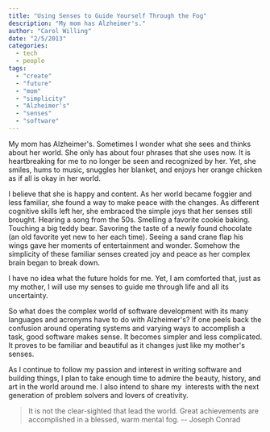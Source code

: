 ```yaml
---
title: "Using Senses to Guide Yourself Through the Fog"
description: "My mom has Alzheimer's."
author: "Carol Willing"
date: "2/5/2013"
categories:
  - tech
  - people
tags:
  - "create"
  - "future"
  - "mom"
  - "simplicity"
  - "Alzheimer's"
  - "senses"
  - "software"
---
```


My mom has Alzheimer's. Sometimes I wonder what she sees and thinks about her
world. She only has about four phrases that she uses now. It is heartbreaking
for me to no longer be seen and recognized by her. Yet, she smiles, hums to
music, snuggles her blanket, and enjoys her orange chicken as if all is okay in
her world.
<!-- more -->
I believe that she is happy and content. As her world became foggier and less
familiar, she found a way to make peace with the changes. As different cognitive
skills left her, she embraced the simple joys that her senses still brought.
Hearing a song from the 50s. Smelling a favorite cookie baking. Touching a big
teddy bear. Savoring the taste of a newly found chocolate (an old favorite yet
new to her each time). Seeing a sand crane flap his wings gave her moments of
entertainment and wonder. Somehow the simplicity of these familiar senses
created joy and peace as her complex brain began to break down.

I have no idea what the future holds for me. Yet, I am comforted that, just as
my mother, I will use my senses to guide me through life and all its
uncertainty.

So what does the complex world of software development with its many languages
and acronyms have to do with Alzheimer's? If one peels back the confusion around
operating systems and varying ways to accomplish a task, good software makes
sense. It becomes simpler and less complicated. It proves to be familiar and
beautiful as it changes just like my mother's senses.

As I continue to follow my passion and interest in writing software and building
things, I plan to take enough time to admire the beauty, history, and art in the
world around me. I also intend to share my  interests with the next generation
of problem solvers and lovers of creativity.

> It is not the clear-sighted that lead the world. Great achievements are
> accomplished in a blessed, warm mental fog. -- Joseph Conrad
